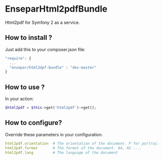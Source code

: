 EnseparHtml2pdfBundle
=====================

Html2pdf for Symfony 2 as a service.

How to install ?
----------------

Just add this to your composer.json file:

```js
"require": {
  ...
  "ensepar/html2dpf-bundle" : "dev-master"
}
```

How to use ?
------------

In your action:

```php
$html2pdf = $this->get('html2pdf')->get();
```

How to configure?
-----------------

Override these parameters in your configuration.

```yml
html2pdf.orientation  # The orientation of the document. P for portrait, L for landscape
html2pdf.format       # The format of the document. A4, A5 .... 
html2pdf.lang         # The language of the document
```
